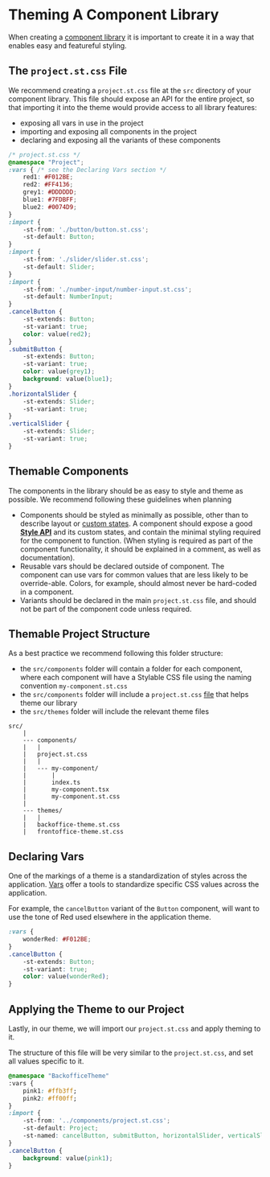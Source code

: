# Theming A Component Library

When creating a [component library]() it is important to create it in a way that enables easy and featureful styling. 

## The `project.st.css` File

We recommend creating a `project.st.css` file at the `src` directory of your component library. This file should expose an API for the entire project, so that importing it into the theme would provide access to all library features:

* exposing all vars in use in the project
* importing and exposing all components in the project
* declaring and exposing all the variants of these components

```css
/* project.st.css */
@namespace "Project";
:vars { /* see the Declaring Vars section */
    red1: #F012BE;
    red2: #FF4136;
    grey1: #DDDDDD;
    blue1: #7FDBFF;
    blue2: #0074D9;
}
:import {
    -st-from: './button/button.st.css';
    -st-default: Button;
}
:import {
    -st-from: './slider/slider.st.css';
    -st-default: Slider;
}
:import {
    -st-from: './number-input/number-input.st.css';
    -st-default: NumberInput;
}
.cancelButton {
    -st-extends: Button;
    -st-variant: true;
    color: value(red2);
}
.submitButton {
    -st-extends: Button;
    -st-variant: true;
    color: value(grey1);
    background: value(blue1);
}
.horizontalSlider {
    -st-extends: Slider;
    -st-variant: true;
}
.verticalSlider {
    -st-extends: Slider;
    -st-variant: true;
}
```

## Themable Components

The components in the library should be as easy to style and theme as possible. We recommend following these guidelines when planning 

* Components should be styled as minimally as possible, other than to describe layout or [custom states](../references/pseudo-classes.md). A component should expose a good [**Style API**](./component-basics.md) and its custom states, and contain the minimal styling required for the component to function. (When styling is required as part of the component functionality, it should be explained in a comment, as well as documentation).
* Reusable vars should be declared outside of component. The component can use vars for common values that are less likely to be override-able. Colors, for example, should almost never be hard-coded in a component. 
* Variants should be declared in the main `project.st.css` file, and should not be part of the component code unless required.

## Themable Project Structure

As a best practice we recommend following this folder structure:

* the `src/components` folder will contain a folder for each component, where each component will have a Stylable CSS file using the naming convention `my-component.st.css`
* the `src/components` folder will include a `project.st.css` [file](#the-project-file) that helps theme our library
* the `src/themes` folder will include the relevant theme files

```
src/
    |
    --- components/
    |   |
    |   project.st.css
    |   |
    |   --- my-component/
    |       |
    |       index.ts
    |       my-component.tsx
    |       my-component.st.css
    |
    --- themes/
    |   |
    |   backoffice-theme.st.css
    |   frontoffice-theme.st.css
```
## Declaring Vars

One of the markings of a theme is a standardization of styles across the application. [Vars](../references/variables.md) offer a tools to standardize specific CSS values across the application.

For example, the `cancelButton` variant of the `Button` component, will want to use the tone of Red used elsewhere in the application theme.

```css
:vars {
    wonderRed: #F012BE;
}
.cancelButton {
    -st-extends: Button;
    -st-variant: true;
    color: value(wonderRed);
}
```

## Applying the Theme to our Project

Lastly, in our theme, we will import our `project.st.css` and apply theming to it.

The structure of this file will be very similar to the `project.st.css`, and set all values specific to it. 

```css
@namespace "BackofficeTheme"
:vars {
    pink1: #ffb3ff;
    pink2: #ff00ff;
}
:import {
    -st-from: '../components/project.st.css';
    -st-default: Project;
    -st-named: cancelButton, submitButton, horizontalSlider, verticalSlider;
}
.cancelButton {
    background: value(pink1);
}
```
